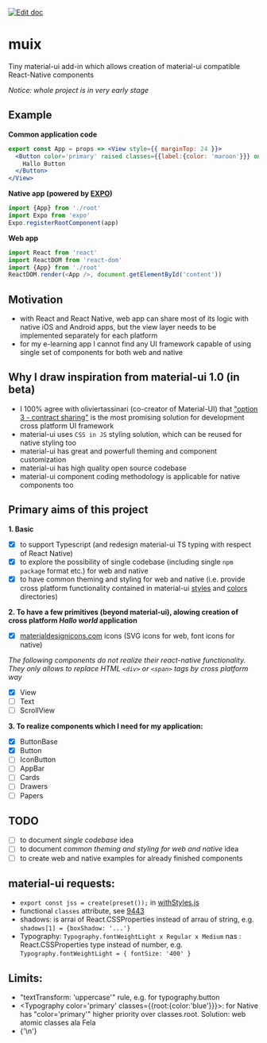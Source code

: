 [![Edit doc](https://codesandbox.io/static/img/play-codesandbox.svg)](https://codesandbox.io/s/github/reactxx/reactxx/tree/master/doc?module=%2Fsrc%2FApp.tsx)

# muix
Tiny material-ui add-in which allows creation of material-ui compatible React-Native components

*Notice: whole project is in very early stage*

## Example

**Common application code**
```jsx
export const App = props => <View style={{ marginTop: 24 }}>
  <Button color='primary' raised classes={{label:{color: 'maroon'}}} onClick={ev => alert('Hallo Button')}>
    Hallo Button
  </Button> 
</View>
```

**Native app (powered by [EXPO](https://expo.io/))**
```js
import {App} from './root'
import Expo from 'expo'
Expo.registerRootComponent(app)
```

**Web app**
```js
import React from 'react'
import ReactDOM from 'react-dom'
import {App} from './root'
ReactDOM.render(<App />, document.getElementById('content')) 
```

## Motivation
- with React and React Native, web app can share most of its logic with native iOS and Android apps, but the view layer needs to be implemented separately for each platform
- for my e-learning app I cannot find any UI framework capable of using single set of components for both web and native

## Why I draw inspiration from material-ui 1.0 (in beta)
- I 100% agree with oliviertassinari (co-creator of Material-UI) that ["option 3 - contract sharing"](https://github.com/mui-org/material-ui/issues/593#issuecomment-286855345) is the most promising solution for development cross platform UI framework
- material-ui uses ```CSS in JS``` styling solution, which can be reused for native styling too
- material-ui has great and powerfull theming and component customization
- material-ui has high quality open source codebase
- material-ui component coding methodology is applicable for native components too

## Primary aims of this project
**1. Basic**
- [x] to support Typescript (and redesign material-ui TS typing with respect of React Native)
- [x] to explore the possibility of single codebase (including single ```npm package``` format etc.) for web and native
- [x] to have common theming and styling for web and native (i.e. provide cross platform functionality contained in material-ui [styles](https://github.com/mui-org/material-ui/tree/v1-beta/src/styles) and [colors](https://github.com/mui-org/material-ui/tree/v1-beta/src/colors) directories)

**2. To have a few primitives (beyond material-ui), alowing creation of cross platform *Hallo world* application**
- [x] [materialdesignicons.com](https://materialdesignicons.com/) icons (SVG icons for web, font icons for native)

*The following components do not realize their react-native functionality. They only allows to replace HTML ```<div>``` or ```<span>``` tags by cross platform way*
- [x] View
- [ ] Text
- [ ] ScrollView

**3. To realize components which I need for my application:**
- [x] ButtonBase
- [x] Button
- [ ] IconButton
- [ ] AppBar
- [ ] Cards
- [ ] Drawers
- [ ] Papers

## TODO
- [ ] to document *single codebase* idea
- [ ] to document *common theming and styling for web and native* idea
- [ ] to create web and native examples for already finished components

## material-ui requests:
- ```export const jss = create(preset());``` in [withStyles.js](https://github.com/mui-org/material-ui/blob/v1-beta/src/styles/withStyles.js)
- functional ```classes``` attribute, see [9443](https://github.com/mui-org/material-ui/issues/9443)
- shadows: is arrai of React.CSSProperties instead of arrau of string, e.g. ```shadows[1] = {boxShadow: '...'}```
- Typography: ```Typography.fontWeightLight x Regular x Medium``` nas : React.CSSProperties type instead of number, e.g. ```Typography.fontWeightLight = { fontSize: '400' }```

## Limits:
- "textTransform: 'uppercase'" rule, e.g. for typography.button
- <Typography color='primary' classes={{root:{color:'blue'}}}>: for Native has "color='primary'" higher priority over classes.root. Solution: web atomic classes ala Fela
- <Text>{'\n'}</Text>
